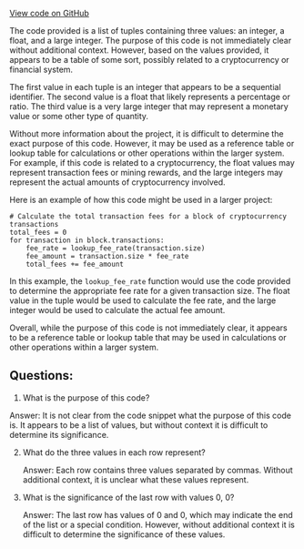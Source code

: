 [View code on GitHub](https://github.com/alephium/alephium/protocol/src/main/resources/hashrate-inflation.csv)

The code provided is a list of tuples containing three values: an integer, a float, and a large integer. The purpose of this code is not immediately clear without additional context. However, based on the values provided, it appears to be a table of some sort, possibly related to a cryptocurrency or financial system.

The first value in each tuple is an integer that appears to be a sequential identifier. The second value is a float that likely represents a percentage or ratio. The third value is a very large integer that may represent a monetary value or some other type of quantity.

Without more information about the project, it is difficult to determine the exact purpose of this code. However, it may be used as a reference table or lookup table for calculations or other operations within the larger system. For example, if this code is related to a cryptocurrency, the float values may represent transaction fees or mining rewards, and the large integers may represent the actual amounts of cryptocurrency involved.

Here is an example of how this code might be used in a larger project:

```
# Calculate the total transaction fees for a block of cryptocurrency transactions
total_fees = 0
for transaction in block.transactions:
    fee_rate = lookup_fee_rate(transaction.size)
    fee_amount = transaction.size * fee_rate
    total_fees += fee_amount
```

In this example, the `lookup_fee_rate` function would use the code provided to determine the appropriate fee rate for a given transaction size. The float value in the tuple would be used to calculate the fee rate, and the large integer would be used to calculate the actual fee amount.

Overall, while the purpose of this code is not immediately clear, it appears to be a reference table or lookup table that may be used in calculations or other operations within a larger system.
## Questions: 
 1. What is the purpose of this code?
   
   Answer: It is not clear from the code snippet what the purpose of this code is. It appears to be a list of values, but without context it is difficult to determine its significance.

2. What do the three values in each row represent?
   
   Answer: Each row contains three values separated by commas. Without additional context, it is unclear what these values represent.

3. What is the significance of the last row with values 0, 0?
   
   Answer: The last row has values of 0 and 0, which may indicate the end of the list or a special condition. However, without additional context it is difficult to determine the significance of these values.